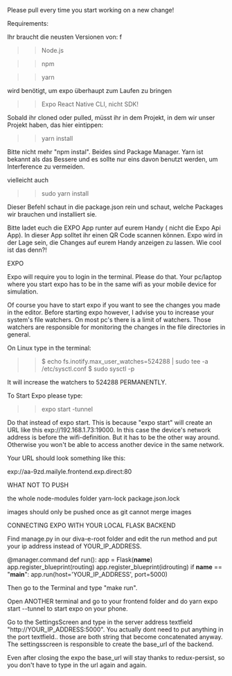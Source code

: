 Please pull every time you start working on a new change!



 Requirements: 

Ihr braucht die neusten Versionen von: 
f


>>Node.js

>>npm

>>yarn

wird benötigt, um expo überhaupt zum Laufen zu bringen

>>Expo React Native CLI, nicht SDK!


Sobald ihr cloned oder pulled, müsst ihr in dem Projekt, in dem wir unser Projekt haben, das hier eintippen:

>>yarn install 

Bitte nicht mehr "npm instal". Beides sind Package Manager. Yarn ist bekannt als das Bessere und es sollte nur eins davon benutzt werden, um Interference zu vermeiden. 

vielleicht auch 

>>sudo yarn install

Dieser Befehl schaut in die package.json rein und schaut, welche Packages wir brauchen und installiert sie. 



Bitte ladet euch die EXPO App runter auf eurem Handy ( nicht die Expo Api App). In dieser App solltet ihr einen QR Code scannen können. Expo wird in der Lage sein, die Changes auf eurem Handy anzeigen zu lassen.
Wie cool ist das denn?!




EXPO 


Expo will require you to login in the terminal. Please do that.
Your pc/laptop where you start expo has to be in the same wifi as your mobile device for simulation. 

Of course you have to start expo if you want to see the changes you made in the editor. 
Before starting expo however, I advise you to increase your system's file watchers. On most pc's there is a limit of watchers. 
Those watchers are responsible for monitoring the changes in the file directories in general. 


On Linux type in the terminal: 


>> $ echo fs.inotify.max_user_watches=524288 | sudo tee -a /etc/sysctl.conf
>> $ sudo sysctl -p

It will increase the watchers to 524288 PERMANENTLY. 

To Start Expo please type: 

>> expo start -tunnel 

Do that instead of expo start. This is because "expo start" will create an URL like this exp://192.168.1.73:19000. 
In this case the device's network address is before the wifi-definition. But it has to be 
the other way around. Otherwise you won't be able to access another device in the same network. 


Your URL should look something like this: 

exp://aa-9zd.mailyle.frontend.exp.direct:80



WHAT NOT TO PUSH

the whole node-modules folder
yarn-lock
package.json.lock 

images should only be pushed once as git cannot merge images 




CONNECTING EXPO WITH YOUR LOCAL FLASK BACKEND

Find manage.py in our diva-e-root folder and edit the run method and put your ip address instead of YOUR_IP_ADDRESS. 

@manager.command
def run():
    app = Flask(__name__)
    app.register_blueprint(routing)
    app.register_blueprint(idrouting)
    if __name__ == "__main__":
        app.run(host='YOUR_IP_ADDRESS', port=5000)


Then go to the Terminal and type "make run". 

Open ANOTHER terminal and go to your frontend folder and do yarn expo start --tunnel to start expo on your phone. 

Go to the SettingsScreen and type in the server address textfield  "http://YOUR_IP_ADDRESS:5000". You actually dont need to put anything in the port textfield.. those are both string
that become concatenated anyway. The settingsscreen is responsible to create the base_url of the backend. 

Even after closing the expo the base_url will stay thanks to redux-persist, so you don't have to type in the url again and again. 









